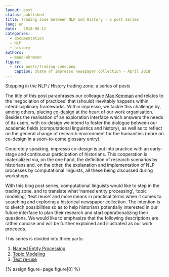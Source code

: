 ```yaml
---
layout: post
status: published
title: Trading zone between NLP and History - a post series
lang: en
date:   2018-06-11
categories: 
  - documentation
  - NLP
  - history
authors:
  - maud-ehrmann
figure:
  - src: posts/trading-zone.png
    caption: State of impresso newspaper collection - April 2018
---
```


Stepping in the NLP / History trading zone: a series of posts

<!-- more -->

The title of this post paraphrases our colleague [Max Kemman](http://www.maxkemman.nl/2015/06/digital-history-as-trading-zone/) and relates to the 'negociation of practices' that (should) inevitably happens within interdisciplinary frameworks. Within impresso, we tackle this challenge by, among others, placing [co-design](/project/design/) at the heart of our work organisation. Besides the realisation of an exploration interface which answers the needs of its users, with co-design we intend to foster the dialogue between our academic fields (computational linguistics and history), as well as to reflect on the general change of research environment for the humanities (more on co-design in a soon-to-come glossary entry).

Concretely speaking, impresso co-design is put into practice with an early-stage and continuous participation of historians. This cooperation is materialized via, on the one hand, the definition of research scenarios by historians and, on the other, the explanation and implementation of NLP processes by computational linguists, all these being discussed during workshops.


With this blog post series, computational linguists would like to step in the trading zone, and to translate what ‘named entity processing’, ‘topic modeling’, ‘text reuse’ and more means in practical terms when it comes to searching and exploring a historical newspaper collection. The intention is to sketch possibilities so as to help historians potentially interested in our future interface to plan their research and start operationalizing their questions. We would like to emphasize that the following descriptions are rather concise and will be further explained and illustrated as our work proceeds.

This series is divided into three parts:

1. [Named Entity Processing](/news/2018/06/12/tradingzone-ner.html)
2. [Topic Modeling](/news/2018/09/07/tradingzone-tm.html)
3. [Text re-use](/news/2018/06/12/tradingzone-tr.html)

{% assign figure=page.figure[0] %}
